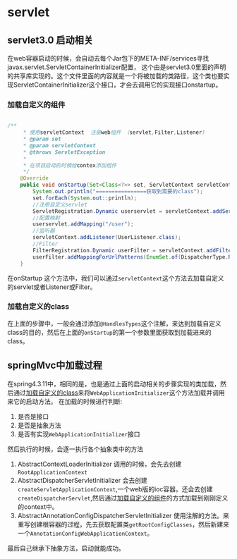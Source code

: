 # servlet

## servlet3.0 启动相关

在web容器启动的时候，会自动去每个Jar包下的META-INF/services寻找javax.servlet.ServletContainerInitializer配置， 这个由是servlet3.0里面的声明的共享库实现的。这个文件里面的内容就是一个将被加载的类路径，这个类也要实现ServletContainerInitializer这个接口，才会去调用它的实现接口onstartup。

### 加载自定义的组件

```java

/**
	 * 使用servletContext  注册web组件 （servlet,Filter,Listener)
	 * @param set
	 * @param servletContext
	 * @throws ServletException
	 *
	 * 在项目启动的时候给contex添加组件
	 */
	@Override
	public void onStartup(Set<Class<?>> set, ServletContext servletContext) throws ServletException {
		System.out.println("================获取到需要的class");
		set.forEach(System.out::println);
		//注册自定义servlet
		ServletRegistration.Dynamic userservlet = servletContext.addServlet("Userservlet", new UserServlert());
		//配置映射
		userservlet.addMapping("/user");
		//监听器
		servletContext.addListener(UserListener.class);
		//Filter
		FilterRegistration.Dynamic userFilter = servletContext.addFilter("UserFilter", UserFilter.class);
		userFilter.addMappingForUrlPatterns(EnumSet.of(DispatcherType.REQUEST),true,"/*");
	}

```

在onStartup 这个方法中，我们可以通过`servletContext`这个方法去加载自定义的servlet或者Listener或Filter。

### 加载自定义的class

在上面的步骤中，一般会通过添加`@HandlesTypes`这个注解，来达到加载自定义class的目的，然后在上面的`onStartup`的第一个参数里面获取到加载进来的class。

## springMvc中加载过程

在spring4.3.11中，相同的是，也是通过上面的启动相关的步骤实现的类加载，然后通过[加载自定义的class](***加载自定义的class)来将`WebApplicationInitializer`这个方法加载并调用来它的启动方法。
在加载的时候进行判断:

1. 是否是接口
2. 是否是抽象方法
3. 是否有实现`WebApplicationInitializer`接口

然后执行的时候，会逐一执行各个抽象类中的方法

1. AbstractContextLoaderInitializer 调用的时候，会先去创建`RootApplicationContext`
2. AbstractDispatcherServletInitializer 会去创建 `createServletApplicationContext`,一个web版的ioc容器。还会去创建`createDispatcherServlet`,然后通过[加载自定义的组件](###加载自定义的组件)的方式加载到刚刚定义的context中。
3. AbstractAnnotationConfigDispatcherServletInitializer 使用注解的方法。来重写创建根容器的过程，先去获取配置类`getRootConfigClasses`，然后新建来一个`AnnotationConfigWebApplicationContext`。

最后自己继承下抽象方法，启动就能成功。